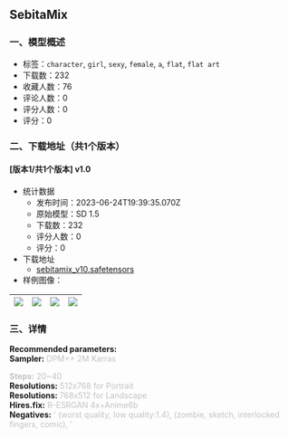 ## SebitaMix
### 一、模型概述

- 标签：`character`, `girl`, `sexy`, `female`, `a`, `flat`, `flat art`
- 下载数：232
- 收藏人数：76
- 评论人数：0
- 评分人数：0
- 评分：0

### 二、下载地址（共1个版本）

#### [版本1/共1个版本] v1.0

- 统计数据
  - 发布时间：2023-06-24T19:39:35.070Z
  - 原始模型：SD 1.5
  - 下载数：232
  - 评分人数：0
  - 评分：0
- 下载地址
  - [sebitamix_v10.safetensors](https://civitai.com/api/download/models/103181)
- 样例图像：

| <img src="https://image.civitai.com/xG1nkqKTMzGDvpLrqFT7WA/5db92bb7-23be-4e8a-9ab4-119e9a3146b4/width=450/1276381.jpeg" /> | <img src="https://image.civitai.com/xG1nkqKTMzGDvpLrqFT7WA/6c4f1afa-ef24-4d14-a13f-2ab0bbbf8bee/width=450/1275148.jpeg" /> | <img src="https://image.civitai.com/xG1nkqKTMzGDvpLrqFT7WA/a9640a30-42df-4fa5-a037-d1fcee95a1f7/width=450/1276383.jpeg" /> | <img src="https://image.civitai.com/xG1nkqKTMzGDvpLrqFT7WA/1e4412d6-8650-4e60-9763-2bcb4c6d78c8/width=450/1275151.jpeg" /> |
| ---- | ---- | ---- | ---- |


### 三、详情
<p><strong>Recommended parameters:</strong><br /><strong>Sampler:</strong><span style="color:rgb(193, 194, 197)"> DPM++ 2M Karras</span></p><p><strong><span style="color:rgb(193, 194, 197)">Steps:</span></strong><span style="color:rgb(193, 194, 197)"> 20~40</span><br /><strong>Resolutions:</strong><span style="color:rgb(193, 194, 197)"> 512x768 for Portrait</span><br /><strong>Resolutions: </strong><span style="color:rgb(193, 194, 197)">768x512 for Landscape</span><br /><strong>Hires.fix:</strong><span style="color:rgb(193, 194, 197)"> R-ESRGAN 4x+Anime6b</span><br /><strong>Negatives:</strong><span style="color:rgb(193, 194, 197)"> ' (worst quality, low quality:1.4), (zombie, sketch, interlocked fingers, comic), '</span></p>